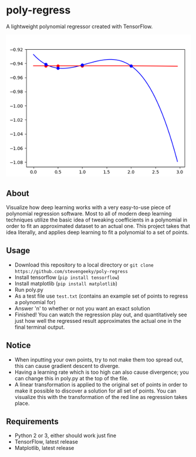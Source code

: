 # poly-regress

A lightweight polynomial regressor created with TensorFlow.

![Graph](https://raw.githubusercontent.com/stevengeeky/poly-regress/master/images/graph.png)

## About

Visualize how deep learning works with a very easy-to-use piece of polynomial regression software. Most to all of modern deep learning techniques utilize the basic idea of tweaking coefficients in a polynomial in order to fit an approximated dataset to an actual one. This project takes that idea literally, and applies deep learning to fit a polynomial to a set of points.

## Usage

* Download this repository to a local directory or `git clone https://github.com/stevengeeky/poly-regress`
* Install tensorflow (`pip install tensorflow`)
* Install matplotlib (`pip install matplotlib`)
* Run poly.py
* As a test file use `test.txt` (contains an example set of points to regress a polynomial for)
* Answer 'n' to whether or not you want an exact solution
* Finished! You can watch the regression play out, and quantitatively see just how well the regressed result approximates the actual one in the final terminal output.

## Notice

* When inputting your own points, try to not make them too spread out, this can cause gradient descent to diverge.
* Having a learning rate which is too high can also cause divergence; you can change this in poly.py at the top of the file.
* A linear transformation is applied to the original set of points in order to make it possible to discover a solution for all set of points. You can visualize this with the transformation of the red line as regression takes place.

## Requirements
* Python 2 or 3, either should work just fine
* TensorFlow, latest release
* Matplotlib, latest release
